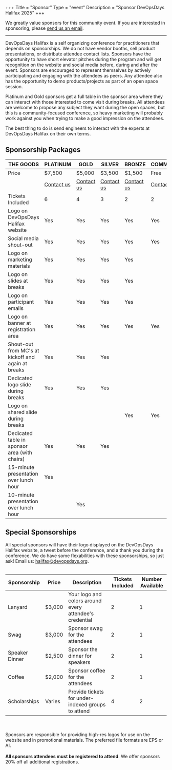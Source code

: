 +++
Title = "Sponsor"
Type = "event"
Description = "Sponsor DevOpsDays Halifax 2025"
+++

We greatly value sponsors for this community event. If you are interested in sponsoring, please  <a href="mailto:halifax@devopsdays.org?subject=Interested%20in%20Sponsoring%20DevOpsDays%20Halifax%202025">send us an email</a>.
<hr>

DevOpsDays Halifax is a self organizing conference for practitioners that depends on sponsorships. We do not have vendor booths, sell product presentations, or distribute attendee contact lists. Sponsors have the opportunity to have short elevator pitches during the program and will get recognition on the website and social media before, during and after the event. Sponsors are encouraged to represent themselves by actively participating and engaging with the attendees as peers. Any attendee also has the opportunity to demo products/projects as part of an open space session.
<p>
Platinum and Gold sponsors get a full table in the sponsor area where they can interact with those interested to come visit during breaks. All attendees are welcome to propose any subject they want during the open spaces, but this is a community-focused conference, so heavy marketing will probably work against you when trying to make a good impression on the attendees.
<p>
The best thing to do is send engineers to interact with the experts at DevOpsDays Halifax on their own terms.

<h2>Sponsorship Packages</h2>

<table class="table table-bordered table-hover">
  <thead>
    <tr>
      <th scope="col">THE GOODS</th>
      <th scope="col">PLATINUM</th>
      <th scope="col">GOLD</th>
      <th scope="col">SILVER</th>
      <th scope="col">BRONZE</th>
      <th scope="col">COMMUNITY</th>
    </tr>
  </thead>
  <tbody>
    <tr>
      <td>Price</td>
      <td>$7,500</td>
      <td>$5,000</td>
      <td>$3,500</td>
      <td>$1,500</td>
      <td>Free</td>
    </tr>
    <tr>
      <td></td>
      <td>
      <a href="mailto:halifax@devopsdays.org?subject=Interested%20in%20Platinum%20Sponsorship%20DevOpsDays%20Halifax%202025">Contact us</a>
      </td>
      <td>
      <a href="mailto:halifax@devopsdays.org?subject=Interested%20in%20Gold%20Sponsorship%20DevOpsDays%20Halifax%202025">Contact us</a>
      </td>
      <td>
      <a href="mailto:halifax@devopsdays.org?subject=Interested%20in%20Silver%20Sponsorship%20DevOpsDays%20Halifax%202025">Contact us</a>
      </td>
      <td>
      <a href="mailto:halifax@devopsdays.org?subject=Interested%20in%20Bronze%20Sponsorship%20DevOpsDays%20Halifax%202025">Contact us</a>
      </td>
      <td>
      <a href="mailto:halifax@devopsdays.org?subject=Interested%20in%20Community%20Sponsorship%20DevOpsDays%20Halifax%202025">Contact us</a>
      </td>
    </tr>
    <tr>
      <td>Tickets Included</td>
      <td>6</td>
      <td>4</td>
      <td>3</td>
      <td>2</td>
      <td>2</td>
    </tr>
    <tr>
      <td>Logo on DevOpsDays Halifax website</td>
      <td>Yes</td>
      <td>Yes</td>
      <td>Yes</td>
      <td>Yes</td>
      <td>Yes</td>
    </tr>
    <tr>
      <td>Social media shout-out</td>
      <td>Yes</td>
      <td>Yes</td>
      <td>Yes</td>
      <td>Yes</td>
      <td>Yes</td>
    </tr>
    <tr>
      <td>Logo on marketing materials</td>
      <td>Yes</td>
      <td>Yes</td>
      <td>Yes</td>
      <td>Yes</td>
      <td></td>
    </tr>
    <tr>
      <td>Logo on slides at breaks</td>
      <td>Yes</td>
      <td>Yes</td>
      <td>Yes</td>
      <td>Yes</td>
      <td></td>
    </tr>
    <tr>
      <td>Logo on participant emails</td>
      <td>Yes</td>
      <td>Yes</td>
      <td>Yes</td>
      <td>Yes</td>
      <td></td>
    </tr>
    <tr>
      <td>Logo on banner at registration area</td>
      <td>Yes</td>
      <td>Yes</td>
      <td>Yes</td>
      <td>Yes</td>
      <td>Yes</td>
    </tr>
    <tr>
      <td>Shout-out from MC's at kickoff and again at breaks</td>
      <td>Yes</td>
      <td>Yes</td>
      <td>Yes</td>
      <td></td>
      <td></td>
    </tr>
    <tr>
      <td>Dedicated logo slide during breaks</td>
      <td>Yes</td>
      <td>Yes</td>
      <td>Yes</td>
      <td></td>
      <td></td>
    </tr>
    <tr>
      <td>Logo on shared slide during breaks</td>
      <td></td>
      <td></td>
      <td></td>
      <td>Yes</td>
      <td>Yes</td>
    </tr>
    <tr>
      <td>Dedicated table in sponsor area (with chairs)</td>
      <td>Yes</td>
      <td>Yes</td>
      <td>Yes</td>
      <td></td>
      <td></td>
    </tr>
    <tr>
      <td>15-minute presentation over lunch hour</td>
      <td>Yes</td>
      <td></td>
      <td></td>
      <td></td>
      <td></td>
    </tr>
    <tr>
      <td>10-minute presentation over lunch hour</td>
      <td></td>
      <td>Yes</td>
      <td></td>
      <td></td>
      <td></td>
    </tr>
  </tbody>
</table>


<h2>Special Sponsorships</h2>

All special sponsors will have their logo displayed on the DevOpsDays Halifax website, a tweet before the conference, and a thank you during the conference. We do have some flexabilities with these sponsorships, so just ask! Email us: <a href="mailto:halifax@devopsdays.org">halifax@devopsdays.org</a>.
<br/><br/>

<table class="table table-bordered table-hover">
  <thead>
    <tr>
      <th scope="col">Sponsorship</th>
      <th scope="col">Price</th>
      <th scope="col">Description</th>
      <th scope="col">Tickets Included</th>
      <th scope="col">Number Available</th>
    </tr>
  </thead>
  <tbody>
    <tr>
      <td>Lanyard</td>
      <td>$3,000</td>
      <td>Your logo and colors around every attendee's credential</td>
      <td>2</td>
      <td>1</td>
    </tr>
    <tr>
      <td>Swag</td>
      <td>$3,000</td>
      <td>Sponsor swag for the attendees</td>
      <td>2</td>
      <td>1</td>
    </tr>
    <tr>
      <td>Speaker Dinner</td>
      <td>$2,500</td>
      <td>Sponsor the dinner for speakers</td>
      <td>2</td>
      <td>1</td>
    </tr>
    <tr>
      <td>Coffee</td>
      <td>$2,000</td>
      <td>Sponsor coffee for the attendees</td>
      <td>2</td>
      <td>1</td>
    </tr>
    <tr>
      <td>Scholarships</td>
      <td>Varies</td>
      <td>Provide tickets for under-indexed groups to attend</td>
      <td>4</td>
      <td>2</td>
    </tr>
  </tbody>
</table>

<div class = "row">
<div class = "col-12">
  <br/>
  <br/>
  Sponsors are responsible for providing high-res logos for use on the website and in promotional materials.  The preferred file formats are EPS or AI.
  <br/><br/>
  <b>All sponsors attendees must be registered to attend</b>. We offer sponsors 20% off all additional registrations.
<br><br>
</div>
</div>
</div>

</div>
</div>
</div>